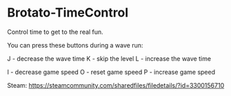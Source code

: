 # Brotato-TimeControl

Control time to get to the real fun.

You can press these buttons during a wave run:

J - decrease the wave time
K - skip the level
L - increase the wave time

I - decrease game speed
O - reset game speed
P - increase game speed

Steam: https://steamcommunity.com/sharedfiles/filedetails/?id=3300156710
